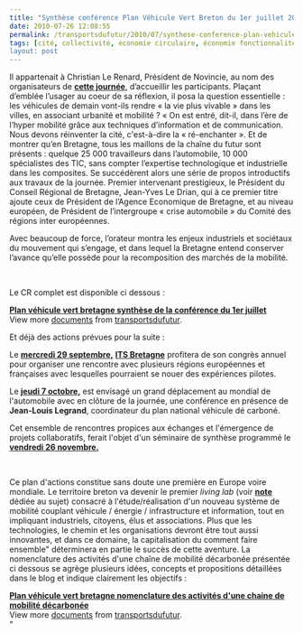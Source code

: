 ```yaml
---
title: "Synthèse conférence Plan Véhicule Vert Breton du 1er juillet 2010"
date: 2010-07-26 12:08:55
permalink: /transportsdufutur/2010/07/synthese-conference-plan-vehicule-vert-breton-du-1er-juillet-2010.html
tags: [cité, collectivité, economie circulaire, économie fonctionnalité, Infrastructure, internet, living lab, partage de données, Plateforme d'idées, Service de mobilité, véhicule propre]
layout: post
---
```


<p class="MsoNormal"><span>Il appartenait à Christian Le Renard, Président de Novincie, au nom des organisateurs de <strong><a href="https://gabrielplassat.github.io/transportsdufutur/2010/06/la-bretagne-precurseur-dun-nouveau-standard-de-mobilite.html" target="_blank">cette journée</a></strong>, d’accueillir les participants. Plaçant d’emblée l’usager au coeur de sa réflexion, il posa la question essentielle : les véhicules de demain vont-ils rendre « la vie plus vivable » dans les villes, en associant urbanité et mobilité ? « On est entré, dit-il, dans l’ère de l’hyper mobilité grâce aux techniques d’information et de communication. Nous devons réinventer la cité, c'est-à-dire la « ré-enchanter ». Et de montrer qu’en Bretagne, tous les maillons de la chaîne du futur sont présents : quelque 25 000 travailleurs dans l’automobile, 10 000 spécialistes des TIC, sans compter l’expertise technologique et industrielle dans les composites. Se succédèrent alors une série de propos introductifs aux travaux de la journée. Premier intervenant prestigieux, le Président du Conseil Régional de Bretagne, Jean-Yves Le Drian, qui à ce premier titre ajoute ceux de Président de l’Agence Economique de Bretagne, et au niveau européen, de Président de l’intergroupe « crise automobile » du Comité des régions inter européennes.</span></p> <p class="MsoNormal"><span>Avec beaucoup de force, l’orateur montra les enjeux industriels et sociétaux du mouvement qui s’engage, et dans lequel la Bretagne entend conserver l’avance qu’elle possède pour la recomposition des marchés de la mobilité. </span></p> <p class="MsoNormal"><span></span> </p> <p class="MsoNormal"><span>Le CR complet est disponible ci dessous :</span></p> <p class="MsoNormal"><span> </span></p>  <!--more-->  <div id="__ss_4837508"><strong><a href="http://www.slideshare.net/transportsdufutur/plan-vhicule-vert-bretagne-synthse-de-la-confrence-du-1er-juillet" title="Plan véhicule vert bretagne synthèse de la conférence du 1er juillet">Plan véhicule vert bretagne synthèse de la conférence du 1er juillet</a></strong>   <div>View more <a href="http://www.slideshare.net/">documents</a> from <a href="http://www.slideshare.net/transportsdufutur">transportsdufutur</a>.</div></div> <p class="MsoNormal"><span>Et déjà des actions prévues pour la suite : </span></p> <p class="MsoNormal"><span>Le <strong><span style="text-decoration: underline">mercredi 29 septembre,</span></strong> <strong><a href="https://gabrielplassat.github.io/transportsdufutur/2010/07/territoires-en-mouvements-comment-se-deplacer-en-2020.html" target="_blank">ITS Bretagne</a></strong> profitera de son congrès annuel pour organiser une rencontre avec plusieurs régions européennes et françaises avec lesquelles pourraient se nouer des expériences pilotes.</span></p> <p class="MsoNormal"><span>Le <strong><span style="text-decoration: underline">jeudi 7 octobre,</span></strong> est envisagé un grand déplacement au mondial de l'automobile avec en clôture de la journée, une conférence en présence de <strong>Jean-Louis Legrand</strong>, coordinateur du plan national véhicule dé carboné.</span></p> <p class="MsoNormal"><span>Cet ensemble de rencontres propices aux échanges et l'émergence de projets collaboratifs, ferait l'objet d'un séminaire de synthèse programmé le <strong><span style="text-decoration: underline">vendredi 26 novembre.</span></strong></span></p> <p class="MsoNormal"> </p> <p class="MsoNormal">Ce plan d'actions constitue sans doute une première en Europe voire mondiale. Le territoire breton va devenir le premier <em>living lab</em> (voir <strong><a href="https://gabrielplassat.github.io/transportsdufutur/2010/06/metanote-tdf-6-quelle-plate-forme-pour-concevoir-et-realiser-le-premier-systeme-de-mobilite-20.html" target="_blank">note</a></strong> dédiée au sujet) consacré à l'étude/réalisation d'un nouveau système de mobilité couplant véhicule / énergie / infrastructure et information, tout en impliquant industriels, citoyens, élus et associations. Plus que les technologies, le chemin et les organisations devront être tout aussi innovantes, et dans ce domaine, la capitalisation du comment faire ensemble" déterminera en partie le succès de cette aventure. La nomenclature des activités d'une chaîne de mobilité décarbonée présentée ci dessous se agrège plusieurs idées, concepts et propositions détaillées dans le blog et indique clairement les objectifs :</p><span><font color=""#0000ff"" face=""Arial"" size=""2""><font color=""#0000ff"" face=""Arial"" size=""2""><font color=""#0000ff"" face=""Arial"" size=""2""><strong><span style=""text-decoration: underline""></span></strong></font></font></font></span> <div id=""__ss_4837629""><strong><a href=""http://www.slideshare.net/transportsdufutur/plan-vhicule-vert-bretagne-nomenclature-des-activits-dune-chaine-de-mobilit-dcarbone"" title=""Plan véhicule vert bretagne nomenclature des activités d'une chaine de mobilité décarbonée"">Plan véhicule vert bretagne nomenclature des activités d'une chaine de mobilité décarbonée</a></strong>   <div>View more <a href=""http://www.slideshare.net/"">documents</a> from <a href=""http://www.slideshare.net/transportsdufutur"">transportsdufutur</a>.</div></div>"
